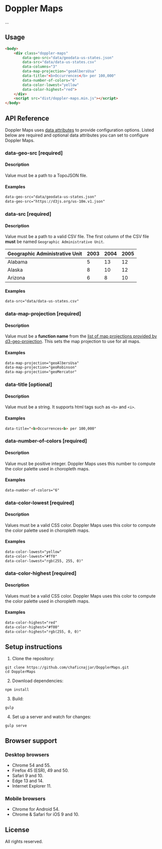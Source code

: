 # Doppler Maps

...

## Usage

```html
<body>
    <div class="doppler-maps"
        data-geo-src="data/geodata-us-states.json"
        data-src="data/data-us-states.csv"
        data-columns="3"
        data-map-projection="geoAlbersUsa"
        data-title="<b>Occurrences</b> per 100,000"
        data-number-of-colors="6"
        data-color-lowest="yellow"
        data-color-highest="red">
    </div>
    <script src="dist/doppler-maps.min.js"></script>
</body>
```

## API Reference

Doppler Maps uses [data attributes](https://developer.mozilla.org/en/docs/Web/Guide/HTML/Using_data_attributes) to provide configuration options. Listed below are required and optional data attributes you can set to configure Doppler Maps.


### data-geo-src [required]

#### Description

Value must be a path to a TopoJSON file.

#### Examples

```html
data-geo-src="data/geodata-us-states.json"
data-geo-src="https://d3js.org/us-10m.v1.json"
```

### data-src [required]

#### Description

Value must be a path to a valid CSV file. The first column of the CSV file **must** be named `Geographic Administrative Unit`.

| Geographic Administrative Unit | 2003 | 2004 | 2005 |
| ------------------------------ | ---- | ---- | ---- |
| Alabama                        | 5    | 13   | 12   |
| Alaska                         | 8    | 10   | 12   |
| Arizona                        | 6    | 8    | 10   |

#### Examples

```html
data-src="data/data-us-states.csv"
```

### data-map-projection [required]

#### Description

Value must be a **function name** from the [list of map projections provided by d3-geo-projection](https://github.com/d3/d3-geo-projection#projections). This sets the map projection to use for all maps.

#### Examples

```html
data-map-projection="geoAlbersUsa"
data-map-projection="geoRobinson"
data-map-projection="geoMercator"
```

### data-title [optional]

#### Description

Value must be a string. It supports html tags such as `<b>` and `<i>`.

#### Examples

```html
data-title="<b>Occurrences<b> per 100,000"
```

### data-number-of-colors [required]

#### Description

Value must be positive integer. Doppler Maps uses this number to compute the color palette used in choropleth maps.

#### Examples

```html
data-number-of-colors="6"
```

### data-color-lowest [required]

#### Description

Values must be a valid CSS color. Doppler Maps uses this color to compute the color palette used in choropleth maps.

#### Examples

```html
data-color-lowest="yellow"
data-color-lowest="#ff0"
data-color-lowest="rgb(255, 255, 0)"
```

### data-color-highest [required]

#### Description

Values must be a valid CSS color. Doppler Maps uses this color to compute the color palette used in choropleth maps.

#### Examples

```html
data-color-highest="red"
data-color-highest="#f00"
data-color-highest="rgb(255, 0, 0)"
```


## Setup instructions


1) Clone the repository:

```
git clone https://github.com/chaficnajjar/DopplerMaps.git
cd DopplerMaps
```

2) Download dependencies:

```
npm install
```

3) Build:

```
gulp
```

4) Set up a server and watch for changes:

```
gulp serve
```


## Browser support

### Desktop browsers

+ Chrome 54 and 55.
+ Firefox 45 (ESR), 49 and 50.
+ Safari 9 and 10.
+ Edge 13 and 14.
+ Internet Explorer 11.

### Mobile browsers

+ Chrome for Android 54.
+ Chrome & Safari for iOS 9 and 10.


## License

All rights reserved.
